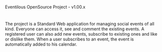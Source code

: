
Eventilous OpenSource Project  - v1.00.x
#

The project is a Standard Web application for managing social events of all kind. Everyone can access it, see and comment the existing events.
A registered user can also add new events, subscribe to existing ones and like or dislike them. When a user subscribes to an event, the event is automatically added to his calendar.

